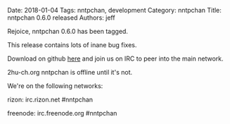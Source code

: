 Date: 2018-01-04
Tags: nntpchan, development
Category: nntpchan
Title: nntpchan 0.6.0 released
Authors: jeff


Rejoice, nntpchan 0.6.0 has been tagged.

This release contains lots of inane bug fixes.

Download on github [here](https://github.com/majestrate/nntpchan/releases/tag/0.6.0) and join us on IRC to peer into the main network.

2hu-ch.org nntpchan is offline until it's not.

We're on the following networks:

rizon: irc.rizon.net #nntpchan

freenode: irc.freenode.org #nntpchan
